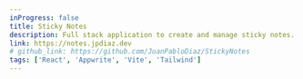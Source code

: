 ```yaml
---
inProgress: false
title: Sticky Notes
description: Full stack application to create and manage sticky notes.
link: https://notes.jpdiaz.dev
# github_link: https://github.com/JuanPabloDiaz/StickyNotes
tags: ['React', 'Appwrite', 'Vite', 'Tailwind']
---
```

